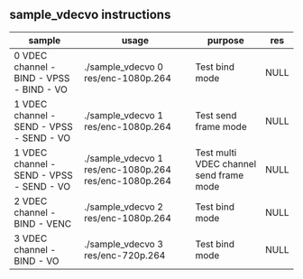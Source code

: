 ## sample_vdecvo instructions



| sample | usage | purpose | res |
| ------ | ----- | ------- | --- |
| 0 VDEC channel - BIND - VPSS - BIND - VO | ./sample_vdecvo 0 res/enc-1080p.264 | Test bind mode | NULL |
| 1 VDEC channel - SEND - VPSS - SEND - VO | ./sample_vdecvo 1 res/enc-1080p.264 | Test send frame mode | NULL |
| 1 VDEC channel - SEND - VPSS - SEND - VO | ./sample_vdecvo 1 res/enc-1080p.264 res/enc-1080p.264 | Test multi VDEC channel send frame mode | NULL |
| 2 VDEC channel - BIND - VENC | ./sample_vdecvo 2 res/enc-1080p.264 | Test bind mode | NULL |
| 3 VDEC channel - BIND - VO | ./sample_vdecvo 3 res/enc-720p.264 | Test bind mode | NULL |
